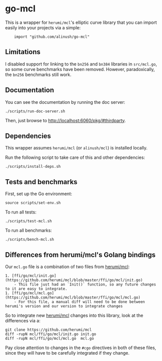 go-mcl
======

This is a wrapper for `herumi/mcl`'s elliptic curve library that you can import easily into your projects via a simple:

```
    import "github.com/alinush/go-mcl"
```

## Limitations

I disabled support for linking to the `bn256` and `bn384` libraries in `src/mcl.go`, so some curve benchmarks have been removed.
However, paradoxically, the `bn256` benchmarks still work.

## Documentation

You can see the documentation by running the doc server:

    ./scripts/run-doc-server.sh

Then, just browse to [http://localhost:6060/pkg/#thirdparty](http://localhost:6060/pkg/#thirdparty).

## Dependencies

This wrapper assumes `herumi/mcl` (or `alinush/mcl`) is installed locally.

Run the following script to take care of this and other dependencies:

    ./scripts/install-deps.sh

## Tests and benchmarks

First, set up the Go environment:

    source scripts/set-env.sh

To run all tests:
    
    ./scripts/test-mcl.sh

To run all benchmarks:

    ./scripts/bench-mcl.sh

## Differences from herumi/mcl's Golang bindings

Our `mcl.go` file is a combination of two files from [herumi/mcl](https://github.com/herumi/mcl):

    1. [ffi/go/mcl/init.go](https://github.com/herumi/mcl/blob/master/ffi/go/mcl/init.go)
        - This file just had an `Init()` function, so any future changes to it are easy to integrate.
    1. [ffi/go/mcl/mcl.go](https://github.com/herumi/mcl/blob/master/ffi/go/mcl/mcl.go)
        - For this file, a manual diff will need to be done between herumi's version and our version to integrate changes

So to integrate new [herumi/mcl](https://github.com/herumi/mcl) changes into this library, look at the differences via a:

    git clone https://github.com/herumi/mcl
    diff -rupN mcl/ffi/go/mcl/init.go init.go 
    diff -rupN mcl/ffi/go/mcl/mcl.go  mcl.go  

Pay close attention to changes in the `#cgo` directives in both of these files, since they will have to be carefully integrated if they change.

